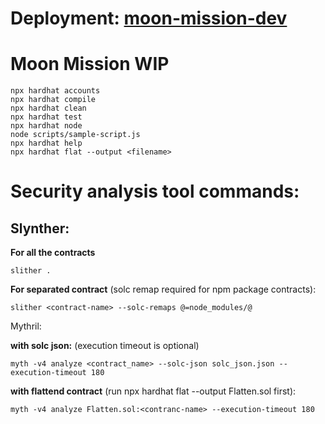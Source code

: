 # Deployment: [moon-mission-dev](https://moon-mission.netlify.app/#/)


# Moon Mission WIP


```shell
npx hardhat accounts
npx hardhat compile
npx hardhat clean
npx hardhat test
npx hardhat node
node scripts/sample-script.js
npx hardhat help
npx hardhat flat --output <filename>
```

# Security analysis tool commands:

## Slynther:
**For all the contracts**
```
slither .
```
**For separated contract** (solc remap required for npm package contracts):
```
slither <contract-name> --solc-remaps @=node_modules/@
```


Mythril: 

**with solc json:** (execution timeout is optional)
```
myth -v4 analyze <contract_name> --solc-json solc_json.json --execution-timeout 180
```
**with flattend contract** (run npx hardhat flat --output Flatten.sol first):
```
myth -v4 analyze Flatten.sol:<contranc-name> --execution-timeout 180
```